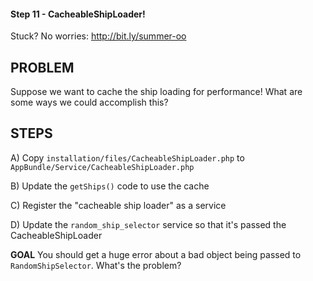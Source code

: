 #### Step 11 - CacheableShipLoader!
Stuck? No worries: http://bit.ly/summer-oo

## PROBLEM

Suppose we want to cache the ship loading for performance! What
are some ways we could accomplish this?

## STEPS

A) Copy `installation/files/CacheableShipLoader.php` to
    `AppBundle/Service/CacheableShipLoader.php`

B) Update the `getShips()` code to use the cache

C) Register the "cacheable ship loader" as a service

D) Update the `random_ship_selector` service so that it's
    passed the CacheableShipLoader

**GOAL**
You should get a huge error about a bad object being
passed to `RandomShipSelector`. What's the problem?
